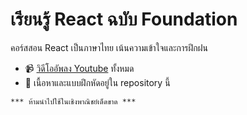 # เรียนรู้ React ฉบับ Foundation

คอร์สสอน React เป็นภาษาไทย เน้นความเข้าใจและการฝึกฝน

- 📹 [วิดีโออัพลง Youtube](https://www.youtube.com/playlist?list=PLLPNfc7CgMywiG-R6Jix_w8zqF_fxZFxr) ทั้งหมด
- 📖 เนื้อหาและแบบฝึกหัดอยู่ใน repository นี้

```
*** ห้ามนำไปใช้ในเชิงพาณิชย์เด็ดขาด ***
```
